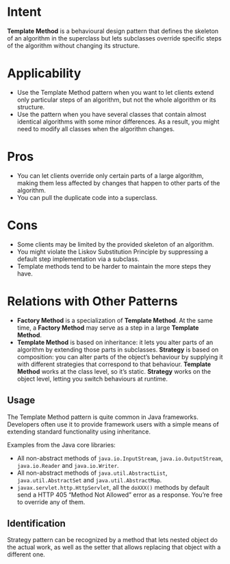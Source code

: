 # Intent
**Template Method** is a behavioural design pattern that defines the skeleton of an algorithm in the superclass but lets subclasses override specific steps of the algorithm without changing its structure.

# Applicability
* Use the Template Method pattern when you want to let clients extend only particular steps of an algorithm, but not the whole algorithm or its structure.
* Use the pattern when you have several classes that contain almost identical algorithms with some minor differences. As a result, you might need to modify all classes when the algorithm changes.

# Pros
* You can let clients override only certain parts of a large algorithm, making them less affected by changes that happen to other parts of the algorithm.
* You can pull the duplicate code into a superclass.

# Cons
* Some clients may be limited by the provided skeleton of an algorithm.
* You might violate the Liskov Substitution Principle by suppressing a default step implementation via a subclass.
* Template methods tend to be harder to maintain the more steps they have.

# Relations with Other Patterns
* **Factory Method** is a specialization of **Template Method**. At the same time, a **Factory Method** may serve as a step in a large **Template Method**.
* **Template Method** is based on inheritance: it lets you alter parts of an algorithm by extending those parts in subclasses. **Strategy** is based on composition: you can alter parts of the object’s behaviour by supplying it with different strategies that correspond to that behaviour. **Template Method** works at the class level, so it’s static. **Strategy** works on the object level, letting you switch behaviours at runtime.

## Usage
The Template Method pattern is quite common in Java frameworks. Developers often use it to provide framework users with a simple means of extending standard functionality using inheritance.

Examples from the Java core libraries:
* All non-abstract methods of `java.io.InputStream`, `java.io.OutputStream`, `java.io.Reader` and `java.io.Writer`.
* All non-abstract methods of `java.util.AbstractList`, `java.util.AbstractSet` and `java.util.AbstractMap`.
* `javax.servlet.http.HttpServlet`, all the `doXXX()` methods by default send a HTTP 405 “Method Not Allowed” error as a response. You’re free to override any of them.

## Identification
Strategy pattern can be recognized by a method that lets nested object do the actual work, as well as the setter that allows replacing that object with a different one.
